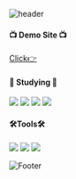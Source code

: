 ![header](https://capsule-render.vercel.app/api?type=waving&color=d7000f&height=240&section=header&text=DKwash&fontSize=48)

#### 📺 Demo Site 📺
<a href="https://yeonsubaek.github.io/DKwash/" alt="DKwash" target="_blank">Click👉</a>
</a>

#### 📃 Studying 📃
<span>
<img src="https://img.shields.io/badge/HTML5-E34F26?style=flat-square&logo=HTML5&logoColor=white"/>
<img src="https://img.shields.io/badge/CSS3-1572B6?style=flat-square&logo=CSS3&logoColor=white"/>
<img src="https://img.shields.io/badge/Sass-CC6699?style=flat-square&logo=Sass&logoColor=white"/>
<img src="https://img.shields.io/badge/JavaScript-F7DF1E?style=flat-square&logo=JavaScript&logoColor=black"/>
</span>

#### 🛠Tools🛠
<span>
<img src="https://img.shields.io/badge/Visual Studio Code-007ACC?style=flat-square&logo=VisualStudioCode&logoColor=white"/>
<img src="https://img.shields.io/badge/GitHub-181717?style=flat-square&logo=GitHub&logoColor=white"/>
<img src="https://img.shields.io/badge/Figma-F24E1E?style=flat-square&logo=Figma&logoColor=white"/>
</span>



![Footer](https://capsule-render.vercel.app/api?type=waving&color=d7000f&height=150&section=footer)
